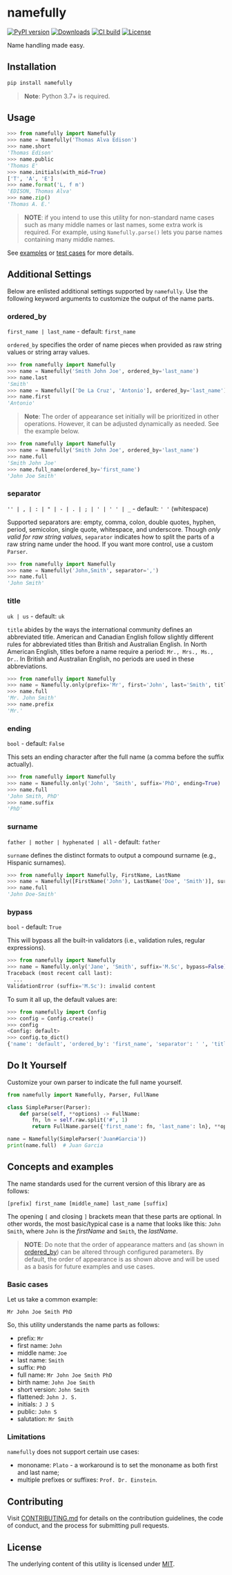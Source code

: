 # namefully

[![PyPI version][version-img]][version-url]
[![Downloads][downloads-img]][version-url]
[![CI build][ci-img]][ci-url]
[![License][license-img]][license-url]

Name handling made easy.

## Installation

```bash
pip install namefully
```

> **Note**: Python 3.7+ is required.

## Usage

```python
>>> from namefully import Namefully
>>> name = Namefully('Thomas Alva Edison')
>>> name.short
'Thomas Edison'
>>> name.public
'Thomas E'
>>> name.initials(with_mid=True)
['T', 'A', 'E']
>>> name.format('L, f m')
'EDISON, Thomas Alva'
>>> name.zip()
'Thomas A. E.'
```

> **NOTE**: if you intend to use this utility for non-standard name cases such as
> many middle names or last names, some extra work is required. For example,
> using `Namefully.parse()` lets you parse names containing many middle names.

See [examples] or [test cases] for more details.

## Additional Settings

Below are enlisted additional settings supported by `namefully`. Use the following
keyword arguments to customize the output of the name parts.

### ordered_by

`first_name | last_name` - default: `first_name`

`ordered_by` specifies the order of name pieces when provided as raw string values
or string array values.

```python
>>> from namefully import Namefully
>>> name = Namefully('Smith John Joe', ordered_by='last_name')
>>> name.last
'Smith'
>>> name = Namefully(['De La Cruz', 'Antonio'], ordered_by='last_name')
>>> name.first
'Antonio'
```

> **Note**: The order of appearance set initially will be prioritized in other
> operations. However, it can be adjusted dynamically as needed. See the example below.

```python
>>> from namefully import Namefully
>>> name = Namefully('Smith John Joe', ordered_by='last_name')
>>> name.full
'Smith John Joe'
>>> name.full_name(ordered_by='first_name')
'John Joe Smith'
```

### separator

`'' | , | : | " | - | . | ; | ' | ' ' | _` - default: `' '` (whitespace)

Supported separators are: empty, comma, colon, double quotes, hyphen, period,
semicolon, single quote, whitespace, and underscore.
Though _only valid for raw string values_, `separator` indicates how to split the
parts of a raw string name under the hood. If you want more control, use a custom
`Parser`.

```python
>>> from namefully import Namefully
>>> name = Namefully('John,Smith', separator=',')
>>> name.full
'John Smith'
```

### title

`uk | us` - default: `uk`

`title` abides by the ways the international community defines an abbreviated title.
American and Canadian English follow slightly different rules for abbreviated
titles than British and Australian English. In North American English, titles
before a name require a period: `Mr., Mrs., Ms., Dr.`. In British and Australian
English, no periods are used in these abbreviations.

```python
>>> from namefully import Namefully
>>> name = Namefully.only(prefix='Mr', first='John', last='Smith', title='us')
>>> name.full
'Mr. John Smith'
>>> name.prefix
'Mr.'
```

### ending

`bool` - default: `False`

This sets an ending character after the full name (a comma before the suffix actually).

```python
>>> from namefully import Namefully
>>> name = Namefully.only('John', 'Smith', suffix='PhD', ending=True)
>>> name.full
'John Smith, PhD'
>>> name.suffix
'PhD'
```

### surname

`father | mother | hyphenated | all` - default: `father`

`surname` defines the distinct formats to output a compound surname (e.g., Hispanic surnames).

```python
>>> from namefully import Namefully, FirstName, LastName
>>> name = Namefully([FirstName('John'), LastName('Doe', 'Smith')], surname='hyphenated')
>>> name.full
'John Doe-Smith'
```

### bypass

`bool` - default: `True`

This will bypass all the built-in validators (i.e., validation rules, regular expressions).

```python
>>> from namefully import Namefully
>>> name = Namefully.only('Jane', 'Smith', suffix='M.Sc', bypass=False)
Traceback (most recent call last):
  ...
ValidationError (suffix='M.Sc'): invalid content
```

To sum it all up, the default values are:

```python
>>> from namefully import Config
>>> config = Config.create()
>>> config
<Config: default>
>>> config.to_dict()
{'name': 'default', 'ordered_by': 'first_name', 'separator': ' ', 'title': 'uk', 'ending': False, 'bypass': True, 'surname': 'father'}
```

## Do It Yourself

Customize your own parser to indicate the full name yourself.

```python
from namefully import Namefully, Parser, FullName

class SimpleParser(Parser):
    def parse(self, **options) -> FullName:
        fn, ln = self.raw.split('#', 1)
        return FullName.parse({'first_name': fn, 'last_name': ln}, **options)

name = Namefully(SimpleParser('Juan#Garcia'))
print(name.full)  # Juan Garcia
```

## Concepts and examples

The name standards used for the current version of this library are as follows:

`[prefix] first_name [middle_name] last_name [suffix]`

The opening `[` and closing `]` brackets mean that these parts are optional. In
other words, the most basic/typical case is a name that looks like this:
`John Smith`, where `John` is the _firstName_ and `Smith`, the _lastName_.

> **NOTE**: Do note that the order of appearance matters and (as shown in [ordered_by](#ordered_by))
> can be altered through configured parameters. By default, the order of appearance
> is as shown above and will be used as a basis for future examples and use cases.

### Basic cases

Let us take a common example:

`Mr John Joe Smith PhD`

So, this utility understands the name parts as follows:

- prefix: `Mr`
- first name: `John`
- middle name: `Joe`
- last name: `Smith`
- suffix: `PhD`
- full name: `Mr John Joe Smith PhD`
- birth name: `John Joe Smith`
- short version: `John Smith`
- flattened: `John J. S.`
- initials: `J J S`
- public: `John S`
- salutation: `Mr Smith`

### Limitations

`namefully` does not support certain use cases:

- mononame: `Plato` - a workaround is to set the mononame as both first and last name;
- multiple prefixes or suffixes: `Prof. Dr. Einstein`.

## Contributing

Visit [CONTRIBUTING.md][contributing-url] for details on the contribution guidelines,
the code of conduct, and the process for submitting pull requests.

## License

The underlying content of this utility is licensed under [MIT][license-url].

<!-- References -->

[version-img]: https://img.shields.io/pypi/v/namefully
[version-url]: https://pypi.python.org/pypi/namefully
[license-img]: https://img.shields.io/pypi/l/namefully
[license-url]: https://github.com/ralflorent/namefully-python/blob/main/LICENSE
[downloads-img]: https://img.shields.io/pypi/dm/namefully
[ci-img]: https://github.com/ralflorent/namefully-python/workflows/Build/badge.svg
[ci-url]: https://github.com/ralflorent/namefully-python/actions/workflows/build.yml

[contributing-url]: https://github.com/ralflorent/namefully-python/blob/main/CONTRIBUTING.md
[examples]: https://github.com/ralflorent/namefully-python/blob/main/examples/main.py
[test cases]:https://github.com/ralflorent/namefully-python/blob/main/test
